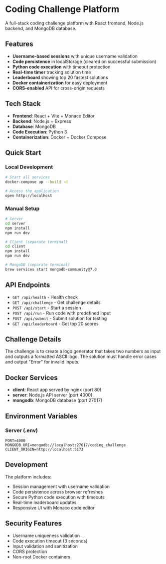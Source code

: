 # Coding Challenge Platform

A full-stack coding challenge platform with React frontend, Node.js backend, and MongoDB database.

## Features

- **Username-based sessions** with unique username validation
- **Code persistence** in localStorage (cleared on successful submission)
- **Python code execution** with timeout protection
- **Real-time timer** tracking solution time
- **Leaderboard** showing top 20 fastest solutions
- **Docker containerization** for easy deployment
- **CORS-enabled** API for cross-origin requests

## Tech Stack

- **Frontend**: React + Vite + Monaco Editor
- **Backend**: Node.js + Express
- **Database**: MongoDB
- **Code Execution**: Python 3
- **Containerization**: Docker + Docker Compose

## Quick Start

### Local Development
```bash
# Start all services
docker-compose up --build -d

# Access the application
open http://localhost
```

### Manual Setup
```bash
# Server
cd server
npm install
npm run dev

# Client (separate terminal)
cd client
npm install
npm run dev

# MongoDB (separate terminal)
brew services start mongodb-community@7.0
```

## API Endpoints

- `GET /api/health` - Health check
- `GET /api/challenge` - Get challenge details
- `POST /api/start` - Start a session
- `POST /api/run` - Run code with predefined input
- `POST /api/submit` - Submit solution for testing
- `GET /api/leaderboard` - Get top 20 scores

## Challenge Details

The challenge is to create a logo generator that takes two numbers as input and outputs a formatted ASCII logo. The solution must handle error cases and output "Error" for invalid inputs.

## Docker Services

- **client**: React app served by nginx (port 80)
- **server**: Node.js API server (port 4000)
- **mongodb**: MongoDB database (port 27017)

## Environment Variables

### Server (.env)
```
PORT=4000
MONGODB_URI=mongodb://localhost:27017/coding_challenge
CLIENT_ORIGIN=http://localhost:5173
```

## Development

The platform includes:
- Session management with username validation
- Code persistence across browser refreshes
- Secure Python code execution with timeouts
- Real-time leaderboard updates
- Responsive UI with Monaco code editor

## Security Features

- Username uniqueness validation
- Code execution timeout (3 seconds)
- Input validation and sanitization
- CORS protection
- Non-root Docker containers
